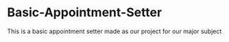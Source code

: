 # Basic-Appointment-Setter
This is a basic appointment setter made as our project for our major subject
